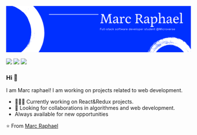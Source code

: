 <img src="./images/banner.png">

[<img src="https://img.shields.io/badge/twitter-%231DA1F2.svg?&style=for-the-badge&logo=twitter&logoColor=white" />](https://twiter.com/@MarcRaphael20)  [<img src="https://img.shields.io/badge/linkedin-%230077B5.svg?&style=for-the-badge&logo=linkedin&logoColor=white" />](https://www.linkedin.com/in/EssogoRaphael/) [<img src = "https://img.shields.io/badge/figma-%23E4405F.svg?&style=for-the-badge&logo=figma&logoColor=white">](https://www.figma.com/@Marcraphael)

### Hi 👋
I am Marc raphael! I am working on projects related to web development.
- 👨🏽‍💻 Currently working on React&Redux projects.
- 🤝 Looking for collaborations in algorithmes and web development.
- Always available for new opportunities
<!-- 🌐 Take a loot at my [porfolio website](https://portofolio.marcraphael.repl.co/) to learn more about myself.-->

⭐ From [Marc Raphael](https://github.com/Marcraphael12)
